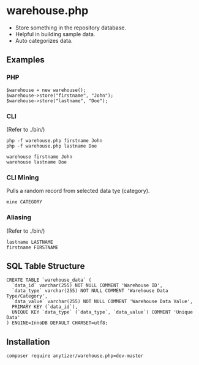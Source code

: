 # warehouse.php

 * Store something in the repository database.
 * Helpful in building sample data.
 * Auto categorizes data.


## Examples


### PHP

    $warehouse = new warehouse();
	$warehouse->store("firstname", "John");
	$warehouse->store("lastname", "Doe");


### CLI
(Refer to ./bin/)

    php -f warehouse.php firstname John
    php -f warehouse.php lastname Doe
    
	warehouse firstname John
    warehouse lastname Doe


### CLI Mining

Pulls a random record from selected data tye (category).

    mine CATEGORY


### Aliasing
(Refer to ./bin/)

    lastname LASTNAME
	firstname FIRSTNAME


## SQL Table Structure

    CREATE TABLE `warehouse_data` (
      `data_id` varchar(255) NOT NULL COMMENT 'Warehouse ID',
      `data_type` varchar(255) NOT NULL COMMENT 'Warehouse Data Type/Category',
      `data_value` varchar(255) NOT NULL COMMENT 'Warehouse Data Value',
      PRIMARY KEY (`data_id`),
      UNIQUE KEY `data_type` (`data_type`, `data_value`) COMMENT 'Unique Data'
    ) ENGINE=InnoDB DEFAULT CHARSET=utf8;


## Installation

    composer require anytizer/warehouse.php=dev-master
